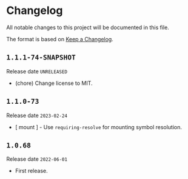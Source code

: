 # Changelog

All notable changes to this project will be documented in this file.

The format is based on [Keep a Changelog](https://keepachangelog.com/en/1.0.0/).

## `1.1.1-74-SNAPSHOT`

Release date `UNRELEASED`

- (chore) Change license to MIT.

## `1.1.0-73`

Release date `2023-02-24`

* \[ mount ] - Use `requiring-resolve` for mounting symbol resolution.

## `1.0.68`

Release date `2022-06-01`

- First release.
